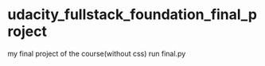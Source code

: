 # udacity_fullstack_foundation_final_project
my final project of the course(without css)
run final.py
